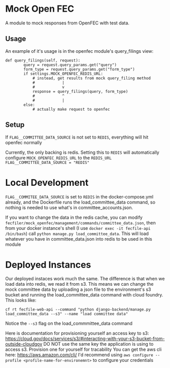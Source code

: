 # Mock Open FEC

A module to mock responses from OpenFEC with test data.

## Usage

An example of it's usage is in the openfec module's query_filings view:

```
def query_filings(self, request):
        query = request.query_params.get("query")
        form_type = request.query_params.get("form_type")
        if settings.MOCK_OPENFEC_REDIS_URL:
            # instead, get results from mock query_filing method
            #            |
            #            v
            response = query_filings(query, form_type)
            #            ^
            #            |
        else:
            # actually make request to openfec
```

## Setup

If `FLAG__COMMITTEE_DATA_SOURCE` is not set to `REDIS`, everything will hit openfec normally

Currently, the only backing is redis. Setting this to `REDIS` will automatically
configure `MOCK_OPENFEC_REDIS_URL` to the `REDIS_URL`
`FLAG__COMMITTEE_DATA_SOURCE = "REDIS"`

# Local Development

`FLAG__COMMITEE_DATA_SOURCE` is set to `REDIS` in the docker-compose.yml already, and the Dockerfile runs the load_committee_data command, so nothing is needed to use what's in committee_accounts.json.

If you want to change the data in the redis cache, you can modify `fecfiler/mock_openfec/management/commands/committee_data.json`, then from your docker instance's shell (I use `docker exec -it fecfile-api /bin/bash`) call `python manage.py load_committee_data`. This will load whatever you have in committee_data.json into redis to be used in this module

# Deployed Instances

Our deployed instaces work much the same. The difference is that when we load data into redis, we read it from s3. This means we can change the mock committee data by uploading a json file to the environment's s3 bucket and running the load_committee_data command with cloud foundry. This looks like:

```aws s3 cp committee-data.json s3://<bucket>/mock_committee_data.json --profile dev
cf rt fecfile-web-api --command "python django-backend/manage.py load_committee_data --s3" --name "load committee data"
```

Notice the `--s3` flag on the load_commmittee_data command

Here is documentation for provisioning yourself an access key to s3: https://cloud.gov/docs/services/s3/#interacting-with-your-s3-bucket-from-outside-cloudgov DO NOT use the same key the application is using to access s3. Provision one for yourself for tracability
You can get the aws cli here: https://aws.amazon.com/cli/
I'd recommend using `aws configure --profile <profile-name-for-environemnt>` to configure your credentials
